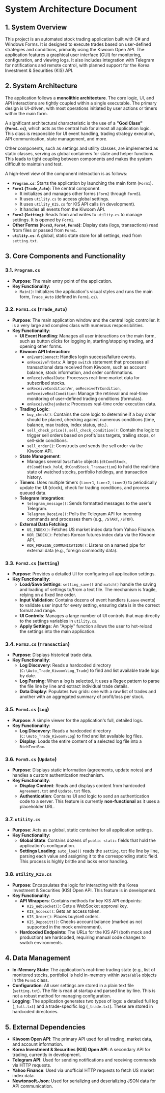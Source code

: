 # System Architecture Document

## 1. System Overview

This project is an automated stock trading application built with C# and Windows Forms. It is designed to execute trades based on user-defined strategies and conditions, primarily using the Kiwoom Open API. The application features a graphical user interface (GUI) for monitoring, configuration, and viewing logs. It also includes integration with Telegram for notifications and remote control, with planned support for the Korea Investment & Securities (KIS) API.

## 2. System Architecture

The application follows a **monolithic architecture**. The core logic, UI, and API interactions are tightly coupled within a single executable. The primary design is UI-driven, with most operations initiated by user actions or timers within the main form.

A significant architectural characteristic is the use of a **"God Class" (`Form1.cs`)**, which acts as the central hub for almost all application logic. This class is responsible for UI event handling, trading strategy execution, API communication, state management, and more.

Other components, such as settings and utility classes, are implemented as static classes, serving as global containers for state and helper functions. This leads to tight coupling between components and makes the system difficult to maintain and test.

A high-level view of the component interaction is as follows:

-   **`Program.cs`**: Starts the application by launching the main form (`Form1`).
-   **`Form1` (`Trade_Auto`)**: The central component.
    -   It initializes and manages other forms (`Form2` through `Form5`).
    -   It uses `utility.cs` to access global settings.
    -   It uses `utility_KIS.cs` for KIS API calls (in development).
    -   It handles all events from the Kiwoom API.
-   **`Form2` (`Setting`)**: Reads from and writes to `utility.cs` to manage settings. It is opened by `Form1`.
-   **Other Forms (`Form3`, `Form4`, `Form5`)**: Display data (logs, transactions) read from files or passed from `Form1`.
-   **`utility.cs`**: A global, static state store for all settings, read from `setting.txt`.

## 3. Core Components and Functionality

### 3.1. `Program.cs`

-   **Purpose**: The main entry point of the application.
-   **Key Functionality**:
    -   `Main()`: Initializes the application's visual styles and runs the main form, `Trade_Auto` (defined in `Form1.cs`).

### 3.2. `Form1.cs` (`Trade_Auto`)

-   **Purpose**: The main application window and the central logic controller. It is a very large and complex class with numerous responsibilities.
-   **Key Functionality**:
    -   **UI Event Handling**: Manages all user interactions on the main form, such as button clicks for logging in, starting/stopping trading, and opening other forms.
    -   **Kiwoom API Interaction**:
        -   `onEventConnect`: Handles login success/failure events.
        -   `onReceiveTrData`: A large `switch` statement that processes all transactional data received from Kiwoom, such as account balance, stock information, and order confirmations.
        -   `onReceiveRealData`: Processes real-time market data for subscribed stocks.
        -   `onReceiveConditionVer`, `onReceiveTrCondition`, `onReceiveRealCondition`: Manage the retrieval and real-time monitoring of user-defined trading conditions (formulas).
        -   `onReceiveChejanData`: Processes real-time order execution data.
    -   **Trading Logic**:
        -   `buy_check()`: Contains the core logic to determine if a buy order should be placed, checking against numerous conditions (time, balance, max trades, index status, etc.).
        -   `sell_check_price()`, `sell_check_condition()`: Contain the logic to trigger sell orders based on profit/loss targets, trailing stops, or sell-side conditions.
        -   `sell_order()`: Constructs and sends the sell order via the Kiwoom API.
    -   **State Management**:
        -   Manages several `DataTable` objects (`dtCondStock`, `dtCondStock_hold`, `dtCondStock_Transaction`) to hold the real-time state of watched stocks, portfolio holdings, and transaction history.
    -   **Timers**: Uses multiple timers (`timer1`, `timer2`, `timer3`) to periodically update the UI (clock), check for trading conditions, and process queued data.
    -   **Telegram Integration**:
        -   `telegram_message()`: Sends formatted messages to the user's Telegram.
        -   `Telegram_Receive()`: Polls the Telegram API for incoming commands and processes them (e.g., `/START`, `/STOP`).
    -   **External Data Fetching**:
        -   `US_INDEX()`: Fetches US market index data from Yahoo Finance.
        -   `KOR_INDEX()`: Fetches Korean futures index data via the Kiwoom API.
        -   `KOR_FOREIGN_COMMUNICATION()`: Listens on a named pipe for external data (e.g., foreign commodity data).

### 3.3. `Form2.cs` (`Setting`)

-   **Purpose**: Provides a detailed UI for configuring all application settings.
-   **Key Functionality**:
    -   **Load/Save Settings**: `setting_save()` and `match()` handle the saving and loading of settings to/from a text file. The mechanism is fragile, relying on a fixed line order.
    -   **Input Validation**: Contains dozens of event handlers (`Leave` events) to validate user input for every setting, ensuring data is in the correct format and range.
    -   **UI Controls**: Manages a large number of UI controls that map directly to the settings variables in `utility.cs`.
    -   **Apply Settings**: An "Apply" function allows the user to hot-reload the settings into the main application.

### 3.4. `Form3.cs` (`Transaction`)

-   **Purpose**: Displays historical trade data.
-   **Key Functionality**:
    -   **Log Discovery**: Reads a hardcoded directory (`C:\Auto_Trade_Kiwoom\Log_Trade`) to find and list available trade logs by date.
    -   **Log Parsing**: When a log is selected, it uses a Regex pattern to parse the file line by line and extract individual trade details.
    -   **Data Display**: Populates two grids: one with a raw list of trades and another with an aggregated summary of profit/loss per stock.

### 3.5. `Form4.cs` (`Log`)

-   **Purpose**: A simple viewer for the application's full, detailed logs.
-   **Key Functionality**:
    -   **Log Discovery**: Reads a hardcoded directory (`C:\Auto_Trade_Kiwoom\Log`) to find and list available log files.
    -   **Display**: Loads the entire content of a selected log file into a `RichTextBox`.

### 3.6. `Form5.cs` (`Update`)

-   **Purpose**: Displays static information (agreements, update notes) and handles a custom authentication mechanism.
-   **Key Functionality**:
    -   **Display Content**: Reads and displays content from hardcoded `Agreement.txt` and `Update.txt` files.
    -   **Authentication**: Contains UI and logic to send an authentication code to a server. This feature is currently **non-functional** as it uses a placeholder URL.

### 3.7. `utility.cs`

-   **Purpose**: Acts as a global, static container for all application settings.
-   **Key Functionality**:
    -   **Global State**: Contains dozens of `public static` fields that hold the application's configuration.
    -   **Settings Loading**: `auto_load()` reads the `setting.txt` file line by line, parsing each value and assigning it to the corresponding static field. This process is highly brittle and lacks error handling.

### 3.8. `utility_KIS.cs`

-   **Purpose**: Encapsulates the logic for interacting with the Korea Investment & Securities (KIS) Open API. This feature is in development.
-   **Key Functionality**:
    -   **API Wrappers**: Contains methods for key KIS API endpoints:
        -   `KIS_WebSocket()`: Gets a WebSocket approval key.
        -   `KIS_Access()`: Gets an access token.
        -   `KIS_Order()`: Places buy/sell orders.
        -   `KIS_Depositt()`: Checks account balance (marked as not supported in the mock environment).
    -   **Hardcoded Endpoints**: The URLs for the KIS API (both mock and production) are hardcoded, requiring manual code changes to switch environments.

## 4. Data Management

-   **In-Memory State**: The application's real-time trading state (e.g., list of monitored stocks, portfolio) is held in-memory within `DataTable` objects in the `Form1` class.
-   **Configuration**: All user settings are stored in a plain text file (`setting.txt`). The file is read at startup and parsed line by line. This is not a robust method for managing configuration.
-   **Logging**: The application generates two types of logs: a detailed full log (`_full.txt`) and a trade-specific log (`_trade.txt`). These are stored in hardcoded directories.

## 5. External Dependencies

-   **Kiwoom Open API**: The primary API used for all trading, market data, and account information.
-   **Korea Investment & Securities (KIS) Open API**: A secondary API for trading, currently in development.
-   **Telegram API**: Used for sending notifications and receiving commands via HTTP requests.
-   **Yahoo Finance**: Used via unofficial HTTP requests to fetch US market index data.
-   **Newtonsoft.Json**: Used for serializing and deserializing JSON data for API communication.
